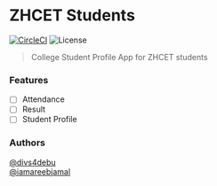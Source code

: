 # ZHCET Students
[![CircleCI](https://img.shields.io/circleci/project/github/divs4debu/zhcet-students.svg)](https://circleci.com/gh/divs4debu/zhcet-students)
![License](https://img.shields.io/github/license/divs4debu/zhcet-students.svg)
> College Student Profile App for ZHCET students

### Features

- [ ] Attendance
- [ ] Result
- [ ] Student Profile

### Authors
[@divs4debu](https://github.com/divs4debu)  
[@iamareebjamal](https://github.com/iamareebjamal)
